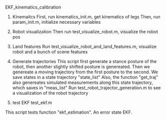EKF_kinematics_calibration

1. Kinemaitcs
First, run kinematics_init.m, get kinematics of legs
Then,  run param_init.m,  initialize necessary variables

2. Robot visualization
Then run test_visualize_robot.m, visualize the robot pos

3. Land features
Run test_visualize_robot_and_land_features.m, visualize robot and a bunch of scene features

4. Generate trajectories
This script first generate a stance posture of the robot, then another slightly shifted posture is genereated.
Then we genereate a moving trajectory from the first posture to the second. We save states in a state trajectory "state_list"
Also, the function "get_traj" also genereates simulated measurements along this state trajectory, which saves in "meas_list"
Run test_robot_trajector_generation.m to see a visualization of the robot trajectory

5. test EKF
test_ekf.m 

This script tests function "ekf_estimation". An error state EKF. 
